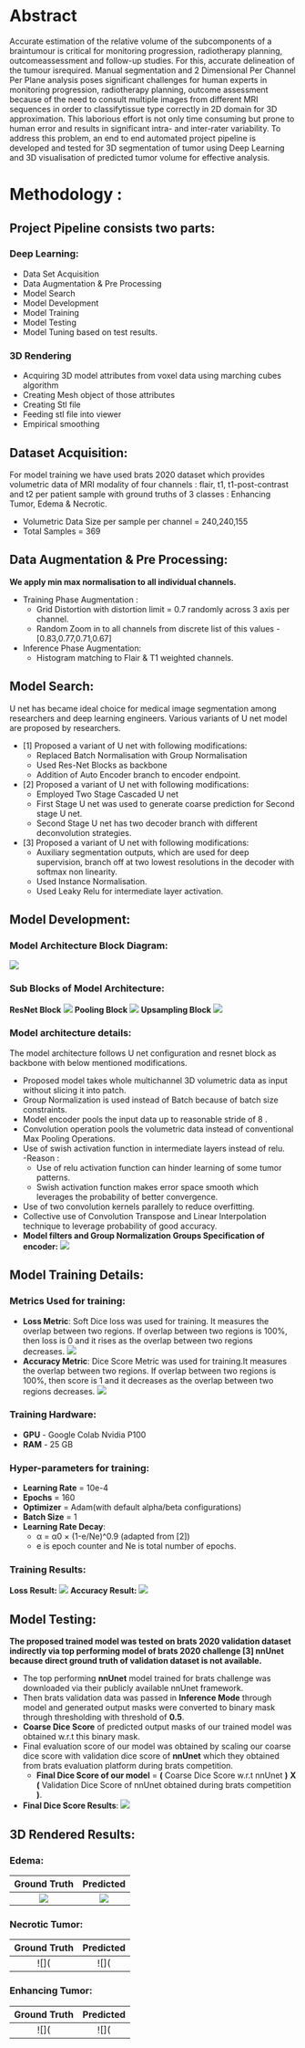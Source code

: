 # Abstract
Accurate estimation of the relative volume of the subcomponents of a braintumour is critical for monitoring progression, radiotherapy planning, outcomeassessment and follow-up studies. For this, accurate delineation of the tumour isrequired. Manual segmentation and 2 Dimensional Per Channel Per Plane analysis poses significant challenges for human experts in monitoring progression, radiotherapy planning, outcome
assessment because of the need to consult multiple images from different MRI sequences in order to classifytissue type correctly in 2D domain for 3D approximation. This laborious effort is not only time consuming but prone
to human error and results in significant intra- and inter-rater variability. To address this problem, an end to end automated project pipeline is developed and tested for 3D segmentation of tumor using Deep Learning and 3D visualisation of predicted tumor volume for effective analysis.
# Methodology :
## Project Pipeline consists two parts:
### Deep Learning:
- Data Set Acquisition
- Data Augmentation & Pre Processing
- Model Search
- Model Development
- Model Training
- Model Testing
- Model Tuning based on test results.
### 3D Rendering
- Acquiring 3D model attributes from voxel data using marching cubes algorithm
- Creating Mesh object of those attributes
- Creating Stl file
- Feeding stl file into viewer
- Empirical smoothing

## Dataset Acquisition:
For model training we have used brats 2020 dataset which provides volumetric data of MRI modality of four channels : flair, t1, t1-post-contrast and t2 per patient sample with ground truths of 3 classes : Enhancing Tumor, Edema & Necrotic.
- Volumetric Data Size per sample per channel  = 240,240,155
- Total Samples = 369
## Data Augmentation & Pre Processing:
**We apply min max normalisation to all individual channels.**
- Training Phase Augmentation :
  - Grid Distortion with distortion limit = 0.7 randomly across 3 axis per channel.
  - Random Zoom in to all channels from discrete list of this values  -  [0.83,0.77,0.71,0.67]  
- Inference Phase Augmentation:
  - Histogram matching to Flair & T1 weighted channels.
## Model Search:
U net has became ideal choice for medical image segmentation among researchers and deep learning engineers.
Various variants of U net model are proposed by researchers.
- [1] Proposed a variant of U net with following modifications:
  - Replaced Batch Normalisation with Group Normalisation
  - Used Res-Net Blocks as backbone
  - Addition of Auto Encoder branch to encoder endpoint.
- [2] Proposed a variant of U net with following modifications:
  - Employed Two Stage Cascaded U net 
  - First Stage U net was used to generate coarse prediction for Second stage U net.
  - Second Stage U net has two decoder branch with different deconvolution strategies.
- [3] Proposed a variant of U net with following modifications:
  - Auxiliary segmentation outputs, which are used for deep supervision, branch off at two lowest resolutions in the decoder with softmax non linearity. 
  - Used Instance Normalisation.
  - Used Leaky Relu for intermediate layer activation.
## Model Development:
### Model Architecture Block Diagram:
![](20210412_163115.png)
### Sub Blocks of Model Architecture:
**ResNet Block**
![](20210412_170933.png)
**Pooling Block**
![](IMG_20210412_174910.jpg)
**Upsampling Block**
![](IMG_20210412_173813.jpg)

### Model architecture details:
The model architecture follows U net configuration and resnet block as backbone with below mentioned modifications.
- Proposed model takes whole multichannel 3D volumetric data as input without slicing it into patch.
- Group Normalization is used instead of Batch because of batch size constraints.
- Model encoder pools the input data up to reasonable stride of 8 . 
- Convolution operation pools the volumetric data instead of conventional Max Pooling Operations.
- Use of swish activation function in intermediate layers instead of relu.  
  -Reason : 
    - Use of relu activation function can hinder learning of some tumor patterns. 
    - Swish activation function makes error space smooth which leverages the probability of better convergence.
- Use of two convolution kernels parallely to reduce overfitting.
- Collective use of Convolution Transpose and Linear Interpolation technique to leverage probability of good accuracy.
- **Model filters and Group Normalization Groups Specification of encoder:**
![](IMG_20210412_175806.jpg)

## Model Training Details:
### Metrics Used for training:
- **Loss Metric**: Soft Dice loss was used for training. It measures the overlap between two regions. If overlap between two regions is 100%, then loss is 0 and it rises as the overlap between two regions decreases.
![](IMG_20210408_113909.jpg)
- **Accuracy Metric**: Dice Score Metric was used for training.It measures the overlap between two regions. If overlap between two regions is 100%, then score is 1 and it decreases as the overlap between two regions decreases.
![](1_EF3VCtk-VbTIKhriaQF0YQ.png)
### Training Hardware:
- **GPU** - Google Colab Nvidia P100 
- **RAM** - 25 GB
### Hyper-parameters for training:
- **Learning Rate** = 10e-4
- **Epochs** = 160
- **Optimizer** = Adam(with default alpha/beta configurations)
- **Batch Size** = 1
- **Learning Rate Decay**: 
  - α = α0 × (1-e/Ne)^0.9 (adapted from [2])
  - e is epoch counter and Ne is total number of epochs.
### Training Results: 
**Loss Result:**
![](IMG_20210413_100243.jpg)
**Accuracy Result:**
![](IMG_20210413_100156.jpg)
## Model Testing:
**The proposed trained model was tested on brats 2020 
validation dataset indirectly via top performing model of brats 2020 challenge [3] nnUnet because 
direct ground truth of validation dataset is not available.** 
- The top performing **nnUnet** model trained for brats challenge was downloaded via their publicly available nnUnet framework.
- Then brats validation data was passed in **Inference Mode** through model and generated output masks were converted to binary mask through thresholding with threshold of **0.5**.
- **Coarse Dice Score** of predicted output masks of our trained model was obtained w.r.t this binary mask.
- Final evaluation score of our model was obtained by scaling our coarse dice score with validation dice score of **nnUnet** which they obtained from brats evaluation platform during brats competition.
  - **Final Dice Score of our model** = **(** Coarse Dice Score w.r.t nnUnet **)** **X** **(** Validation Dice Score of nnUnet obtained during brats competition **)**.
- **Final Dice Score Results**:
![](IMG_20210413_165452.jpg)
## 3D Rendered Results:
### Edema:
**Ground Truth**           |  **Predicted**
:-------------------------:|:-------------------------:
![](20210413_171433.gif)   |  ![](20210413_133137.gif)
### Necrotic Tumor:
**Ground Truth**           |  **Predicted**
:-------------------------:|:-------------------------:
![](   |  ![](
### Enhancing Tumor:
**Ground Truth**           |  **Predicted**
:-------------------------:|:-------------------------:
![](   |  ![](




 



